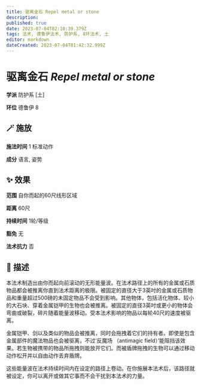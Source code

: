 ```yaml
---
title: 驱离金石 Repel metal or stone
description: 
published: true
date: 2023-07-04T02:10:39.379Z
tags: 法术, 德鲁伊法术, 防护系, 8环法术, 土
editor: markdown
dateCreated: 2023-07-04T01:42:32.999Z
---
```


# **驱离金石** *Repel metal or stone*

**学派** 防护系 \[土\] 

**环位** 德鲁伊 8

## 🪄 施放

**施法时间** 1 标准动作

**成分** 语言, 姿势

## ✨ 效果  

**范围** 自你而起的60尺线形区域

**距离** 60尺  

**持续时间** 1轮/等级 

**豁免** 无

**法术抗力** 否

## 📖 描述

本法术制造出由你而起向前滚动的无形能量波。在法术路径上的所有的金属或石质物品都会被推离你直到法术距离的极限。被固定的直径大于3英吋的金属或石质物品和重量超过500磅的未固定物品不会受到影响。其他物体，包括活化物体、较小的大石块、穿着金属铠甲的生物也会被推离。被固定的直径3英吋或更小的物体会弯曲或破裂，碎片随着能量波移动。受本法术影响的物品以每轮40尺的速度被驱离。

金属铠甲、剑以及类似的物品会被推离，同时会拖拽着它们的持有者。即使是包含金属部件的魔法物品也会被驱离，不过‘反魔场 （antimagic field）’能阻挡该效果。若生物被携带的物品所拖拽则能放开它们。而被盾牌拖拽的生物可以通过移动动作松开并以自由动作丢弃盾牌。

这些能量波在法术持续时间内在设定的路径上卷动。在你施展本法术后，该路径就被设定，你可以离开或做其它事而不会干扰到本法术的力量。
    